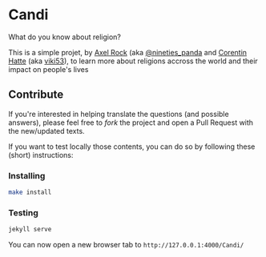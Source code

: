 # Candi

What do you know about religion?

This is a simple projet, by [Axel Rock](https://github.com/axel-rock) (aka [@nineties_panda](https://twitter.com/nineties_panda) and [Corentin Hatte](https://github.com/viki53) (aka [viki53](https://twitter.com/viki53)), to learn more about religions accross the world and their impact on people's lives

## Contribute

If you're interested in helping translate the questions (and possible answers), please feel free to *fork* the project and open a Pull Request with the new/updated texts.

If you want to test locally those contents, you can do so by following these (short) instructions:

### Installing

```bash
make install
```

### Testing

```bash
jekyll serve
```

You can now open a new browser tab to `http://127.0.0.1:4000/Candi/`
